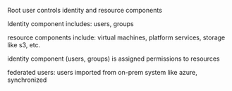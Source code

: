 
Root user controls identity and resource components

Identity component includes: users, groups

resource components include: virtual machines, platform services, storage like s3, etc.

identity component (users, groups) is assigned permissions to resources

federated users: users imported from on-prem system like azure, synchronized